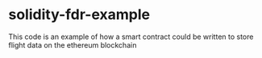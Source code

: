 # solidity-fdr-example
This code is an example of how a smart contract could be written to store flight data on the ethereum blockchain
